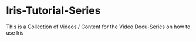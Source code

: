 # Iris-Tutorial-Series
This is a Collection of Videos / Content for the Video Docu-Series on how to use Iris
